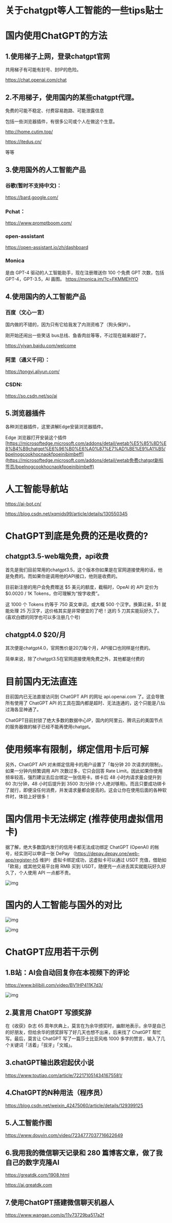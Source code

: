 # 关于chatgpt等人工智能的一些tips贴士

# **国内使用ChatGPT的方法**

## **1.使用梯子上网，登录chatgpt官网**

共用梯子有可能有封号、封IP的危险。

 https://chat.openai.com/chat



## **2.不用梯子，使用国内的某些chatgpt代理。**

免费的可能不稳定、付费容易跑路、可能泄露信息

包括一些浏览器插件，有很多公司或个人在做这个生意。

http://home.cutim.top/

https://itedus.cn/

等等



## **3.使用国外的人工智能产品**

### 谷歌(暂时不支持中文)： 

https://bard.google.com/

### Pchat：  

https://www.promptboom.com/

### open-assistant

https://open-assistant.io/zh/dashboard

### Monica 

是由 GPT-4 驱动的人工智能助手，现在注册赠送你 100 个免费 GPT 次数，包括 GPT-4，GPT-3.5，AI 画图。 
https://monica.im/?c=FKMMEHYO



 

## **4.使用国内的人工智能产品**

### **百度（文心一言）**

国内做的不错的，因为只有它给我发了内测资格了（狗头保护）。

刚开始还闹出一些笑话 bus总线、鱼香肉丝等等，不过现在越来越好了。

https://yiyan.baidu.com/welcome

### **阿里（通义千问）：**

https://tongyi.aliyun.com/

### **CSDN:**

https://so.csdn.net/so/ai

##  

## 5.浏览器插件

各种浏览器插件，这里讲解Edge安装浏览器插件。

Edge 浏览器打开安装这个插件
[https://microsoftedge.microsoft.com/addons/detail/wetab%E5%85%8D%E8%B4%B9chatgpt%E6%96%B0%E6%A0%87%E7%AD%BE%E9%A1%B5/bpelnogcookhocnaokfpoeinibimbeff](https://microsoftedge.microsoft.com/addons/detail/wetab免费chatgpt新标签页/bpelnogcookhocnaokfpoeinibimbeff)

# **人工智能导航站**

https://ai-bot.cn/

https://blog.csdn.net/xqmids99/article/details/130550345

 

# **ChatGPT到底是免费的还是收费的?**

## **chatgpt3.5-web端免费，api收费**

首先是我们目前常用的chatgpt3.5，这个版本你如果是在官网道接使用的话，他是免费的。而如果你是调用他的API接口，他则是收费的。

目前新注册的用户会免费赠送 $5 美元的额度，截稿时，OpeAI 的 API 定价为 $0.0020 / 1K Tokens，你可理解为“按字收费”。

这 1000 个 Tokens 约等于 750 英文单词，或大概 500 个汉字。换算过来，$1 就能处理 25 万汉字，这价格其实是非常便宜的了吧！送的 5 刀其实能玩好久了。(喜欢白嫖的同学也可以多注册几个号)



## **chatgpt4.0 $20/月**

其次便是chatgpt4.0，官网售价是20刀每个月，API接口也同样是付费的。

简单来说，除了chatgpt3.5在官网道接使用免费之外，其他都是付费的 

# **目前国内无法直连**



目前国内已无法直接访问到 ChatGPT API 的网址 api.openai.com 了。这会导致所有使用了 ChatGPT API 的工具在国内都是超时、无法连通的，这个只能是八仙过海各显神通了。

ChatGPT目前封锁了绝大多数的数据中心IP，国内的阿里云、腾讯云的美国节点的服务器做的梯子已经不能再使用chatgpt。

#  **使用频率有限制，绑定信用卡后可解**

另外，ChatGPT API 对未绑定信用卡的用户设置了「每分钟 20 次请求的限制」，如果一分钟内频繁调用 API 次数过多，它只会回答 Rate Limit。因此如果你使用频率较高，强烈建议去后台绑定一张信用卡。绑卡后 48 小时内请求量会提升到 60 次/分钟，48 小时后提升到 3500 次/分钟 (个人绝对够用)。而且只要成功绑卡了就行，即便没任何消费，并发请求量都会提高的。这会让你在使用后面的各种软件时，体验上好很多！

 

# **国内信用卡无法绑定 (推荐使用虚拟信用卡)**

据了解，绝大多数国内发行的信用卡都无法成功绑定 ChatGPT (OpenAI) 的帐号，经实测可以申请一张 DePay （https://depay.depay.one/web-app/register-h5 维护）虚拟卡绑定成功，这虚拟卡可以通过 USDT 充值，借助如「欧易」或其他交易平台用 RMB 买到 USDT，随便充一点进去其实就能玩好久好久了，个人使用 API 一点都不贵。

![img](https://imgoss.xgss.net/picgo/chatgpts1-wps1.jpg?aliyun) 

 

# **国内的人工智能与国外的对比**

![img](https://imgoss.xgss.net/picgo/chatgpts1-wps2.jpg?aliyun) 

 

![img](https://imgoss.xgss.net/picgo/chatgpts1-wps3.jpg?aliyun) 

 

# **ChatGPT应用若干示例**

## **1.B站：AI会自动回复你在本视频下的评论**

https://www.bilibili.com/video/BV1HP411K7d3/

![img](https://imgoss.xgss.net/picgo/chatgpts1-wps4.jpg?aliyun) 

 

 

## **2.莫言用 ChatGPT 写颁奖辞**

在《收获》杂志 65 周年庆典上，莫言在为余华颁奖时，幽默地表示，余华是自己的好朋友，但给余华的颁奖辞写了好几天也想不出来，后来找了 ChatGPT 帮忙写。最后，莫言让 ChatGPT 写了一篇莎士比亚风格 1000 多字的赞言，输入了几个关键词「活着」「拔牙」「文城」。

 

## **3.chatGPT输出跌宕起伏小说**

https://www.toutiao.com/article/7221710514341675581/

 

## **4.ChatGPT的N种用法（程序员）**

https://blog.csdn.net/weixin_42475060/article/details/129399125

 

## **5.人工智能作图**

https://www.douyin.com/video/7234777037716622649



## 6.我用我的微信聊天记录和 280 篇博客文章，做了我自己的数字克隆AI

https://greatdk.com/1908.html

https://ai.greatdk.com



## 7.使用ChatGPT搭建微信聊天机器人

https://www.wangan.com/p/11v73729ba517a2f

 

 

 
